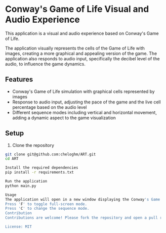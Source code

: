 # Conway's Game of Life Visual and Audio Experience

This application is a visual and audio experience based on Conway's Game of Life.

The application visually represents the cells of the Game of Life with images, creating a more graphical and appealing version of the game. The application also responds to audio input, specifically the decibel level of the audio, to influence the game dynamics.

## Features

- Conway's Game of Life simulation with graphical cells represented by images
- Response to audio input, adjusting the pace of the game and the live cell percentage based on the audio level
- Different sequence modes including vertical and horizontal movement, adding a dynamic aspect to the game visualization

## Setup

1. Clone the repository
```bash
git clone git@github.com:cheloghm/ART.git
cd ART

Install the required dependencies
pip install -r requirements.txt

Run the application
python main.py

Usage
The application will open in a new window displaying the Conway's Game of Life simulation.
Press 'F' to toggle full-screen mode.
Press 'C' to change the sequence mode.
Contribution
Contributions are welcome! Please fork the repository and open a pull request with your changes.

License: MIT
